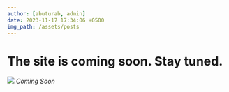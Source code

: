 ```yaml
---
author: [abuturab, admin]
date: 2023-11-17 17:34:06 +0500
img_path: /assets/posts
---
```

# The site is coming soon. Stay tuned.

![](2023-11-17-coming-soon.png)
_Coming Soon_